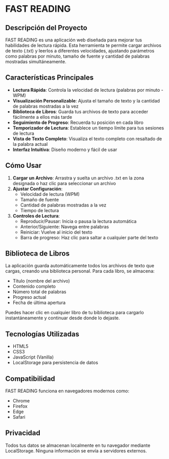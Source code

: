 # FAST READING

## Descripción del Proyecto

FAST READING es una aplicación web diseñada para mejorar tus habilidades de lectura rápida. Esta herramienta te permite cargar archivos de texto (.txt) y leerlos a diferentes velocidades, ajustando parámetros como palabras por minuto, tamaño de fuente y cantidad de palabras mostradas simultáneamente.

## Características Principales

- **Lectura Rápida**: Controla la velocidad de lectura (palabras por minuto - WPM)
- **Visualización Personalizable**: Ajusta el tamaño de texto y la cantidad de palabras mostradas a la vez
- **Biblioteca de Libros**: Guarda tus archivos de texto para acceder fácilmente a ellos más tarde
- **Seguimiento de Progreso**: Recuerda tu posición en cada libro
- **Temporizador de Lectura**: Establece un tiempo límite para tus sesiones de lectura
- **Vista de Texto Completo**: Visualiza el texto completo con resaltado de la palabra actual
- **Interfaz Intuitiva**: Diseño moderno y fácil de usar

## Cómo Usar

1. **Cargar un Archivo**: Arrastra y suelta un archivo .txt en la zona designada o haz clic para seleccionar un archivo
2. **Ajustar Configuración**:
   - Velocidad de lectura (WPM)
   - Tamaño de fuente
   - Cantidad de palabras mostradas a la vez
   - Tiempo de lectura
3. **Controles de Lectura**:
   - Reproducir/Pausar: Inicia o pausa la lectura automática
   - Anterior/Siguiente: Navega entre palabras
   - Reiniciar: Vuelve al inicio del texto
   - Barra de progreso: Haz clic para saltar a cualquier parte del texto

## Biblioteca de Libros

La aplicación guarda automáticamente todos los archivos de texto que cargas, creando una biblioteca personal. Para cada libro, se almacena:

- Título (nombre del archivo)
- Contenido completo
- Número total de palabras
- Progreso actual
- Fecha de última apertura

Puedes hacer clic en cualquier libro de tu biblioteca para cargarlo instantáneamente y continuar desde donde lo dejaste.

## Tecnologías Utilizadas

- HTML5
- CSS3
- JavaScript (Vanilla)
- LocalStorage para persistencia de datos

## Compatibilidad

FAST READING funciona en navegadores modernos como:
- Chrome
- Firefox
- Edge
- Safari

## Privacidad

Todos tus datos se almacenan localmente en tu navegador mediante LocalStorage. Ninguna información se envía a servidores externos.
